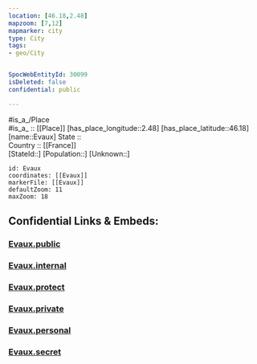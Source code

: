 ```yaml
---
location: [46.18,2.48] 
mapzoom: [7,12] 
mapmarker: city 
type: City
tags:
- geo/City


SpocWebEntityId: 30099
isDeleted: false
confidential: public

---
```

#is_a_/Place  
#is_a_ :: [[Place]] 
[has_place_longitude::2.48] 
[has_place_latitude::46.18] 
[name::Evaux] 
State ::  
Country :: [[France]]  
[StateId::] 
[Population::] 
[Unknown::] 


```leaflet
id: Evaux
coordinates: [[Evaux]] 
markerFile: [[Evaux]] 
defaultZoom: 11 
maxZoom: 18
```


## Confidential Links & Embeds: 

### [Evaux.public](/_public/\Earth\Continent\Europe\Europe~West\France\regions~France\Nouvelle-Aquitaine\departments~Aquitaine\Creuse\communes~Creuse\Aubusson\cities~AubussonEvaux.public.md) 

### [Evaux.internal](/_internal/\Earth\Continent\Europe\Europe~West\France\regions~France\Nouvelle-Aquitaine\departments~Aquitaine\Creuse\communes~Creuse\Aubusson\cities~AubussonEvaux.internal.md) 

### [Evaux.protect](/_protect/\Earth\Continent\Europe\Europe~West\France\regions~France\Nouvelle-Aquitaine\departments~Aquitaine\Creuse\communes~Creuse\Aubusson\cities~AubussonEvaux.protect.md) 

### [Evaux.private](/_private/\Earth\Continent\Europe\Europe~West\France\regions~France\Nouvelle-Aquitaine\departments~Aquitaine\Creuse\communes~Creuse\Aubusson\cities~AubussonEvaux.private.md) 

### [Evaux.personal](/_personal/\Earth\Continent\Europe\Europe~West\France\regions~France\Nouvelle-Aquitaine\departments~Aquitaine\Creuse\communes~Creuse\Aubusson\cities~AubussonEvaux.personal.md) 

### [Evaux.secret](/_secret/\Earth\Continent\Europe\Europe~West\France\regions~France\Nouvelle-Aquitaine\departments~Aquitaine\Creuse\communes~Creuse\Aubusson\cities~AubussonEvaux.secret.md)

